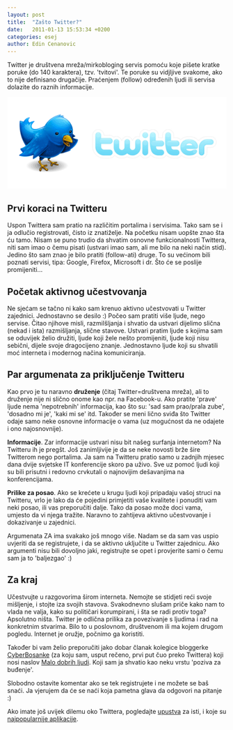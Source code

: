 ```yaml
---
layout: post
title:  "Zašto Twitter?"
date:   2011-01-13 15:53:34 +0200
categories: esej
author: Edin Cenanovic
---
```

Twitter je društvena mreža/mirkobloging servis pomoću koje pišete kratke poruke (do 140 karaktera), tzv. 'tvitovi'. Te poruke su vidjljive svakome, ako to nije definisano drugačije. Praćenjem (follow) određenih ljudi ili servisa dolazite do raznih informacije.

<img src="/assets/twitter_1.gif" width="600" />

## Prvi koraci na Twitteru

Uspon Twittera sam pratio na različitim portalima i servisima. Tako sam se i ja odlučio registrovati, čisto iz znatiželje. Na početku nisam uopšte znao šta ću tamo. Nisam se puno trudio da shvatim osnovne funkcionalnosti Twittera, niti sam imao o čemu pisati (ustvari  imao sam, ali me bilo na neki način stid). Jedino što sam znao je bilo pratiti (follow-ati) druge. To su većinom bili poznati servisi, tipa: Google, Firefox, Microsoft i dr. Što će se poslije promijeniti...

## Početak aktivnog učestvovanja

Ne sjećam se tačno ni kako sam krenuo aktivno učestvovati u Twitter zajednici. Jednostavno se desilo :) Počeo sam pratiti više ljude, nego servise. Čitao njihove misli, razmilšljanja i shvatio da ustvari dijelimo slična (nekad i ista) razmišljanja, slične stavove. Ustvari pratim ljude s kojima sam se oduvijek želio družiti, ljude koji žele nešto promijeniti, ljude koji nisu sebični, dijele svoje dragocijeno znanje.  Jednostavno ljude koji su shvatili moć interneta i modernog načina komuniciranja.

## Par argumenata za priključenje Twitteru

Kao prvo je tu naravno **druženje** (čitaj Twitter=društvena mreža), ali to druženje nije ni slično onome kao npr. na Facebook-u. Ako pratite 'prave' ljude nema 'nepotrebnih' informacija, kao što su: 'sad sam prao/prala zube', 'dosadno mi je', 'kaki mi se' itd. Također se meni lično sviđa što Twitter odaje samo neke osnovne informacije o vama (uz mogućnost da ne odajete i ono najosnovnije).

**Informacije**. Zar informacije ustvari nisu bit našeg surfanja internetom? Na Twitteru ih je pregšt. Još zanimljivije je da se neke novosti brže šire Twitterom nego portalima. Ja sam na Twitteru pratio samo u zadnjih mjesec dana dvije svjetske IT konferencije skoro pa uživo. Sve uz pomoć ljudi koji su bili prisutni i redovno crvkutali o najnovijim dešavanjima na konferencijama.

**Prilike za posao**. Ako se krećete u krugu ljudi koji pripadaju vašoj struci na Twitteru, vrlo je lako da će pojedini primjetiti vaše kvalitete i ponuditi vam neki posao, ili vas preporučiti dalje. Tako da posao može doci vama, umjesto da vi njega tražite. Naravno to zahtijeva aktivno učestvovanje i dokazivanje u zajednici.

Argumenata ZA ima svakako još mnogo više. Nadam se da sam vas uspio uvjeriti da se registrujete, i da se aktivno uključite u Twitter zajednicu. Ako argumenti nisu bili dovoljno jaki, registrujte se opet i provjerite sami o čemu sam ja to 'baljezgao' :)

## Za kraj

Učestvujte u razgovorima širom interneta. Nemojte se stidjeti reći svoje mišljenje, i stojte iza svojih stavova. Svakodnevno slušam priče kako nam to vlada ne valja, kako su političari korumpirani, i šta se radi protiv toga? Apsolutno ništa. Twitter je odlična prilika za povezivanje s ljudima i rad na konkretnim stvarima. Bilo to u poslovnom, društvenom ili ma kojem drugom pogledu. Internet je oružje, počnimo ga koristiti.

Također bi vam želio preporučiti jako dobar članak kolegice bloggerke [CyberBosanke] (za koju sam, usput rečeno, prvi put čuo preko Twittera) koji nosi naslov [Malo dobrih ljudi]. Koji sam ja shvatio kao neku vrstu 'poziva za buđenje'.

Slobodno ostavite komentar ako se tek registrujete i ne možete se baš snaći. Ja vjerujem da će se naći koja pametna glava da odgovori na pitanje :)

Ako imate još uvijek dilemu oko Twittera, pogledajte [upustva] za isti, i koje su [najpopularnije aplikacije].

[CyberBosanke]: https://twitter.com/cyberbosanka
[Malo dobrih ljudi]: http://cyberbosanka.me/malo-dobrih-ljudi/
[upustva]: http://tehnografija.net/drustvene-mreze/twitter-drustvene-mreze/cudan-mi-je-ovaj-twitter/
[najpopularnije aplikacije]: http://tehnografija.net/drustvene-mreze/twitter-drustvene-mreze/aplikacije-za-twitter/
